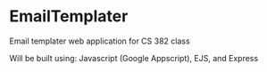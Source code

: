 # EmailTemplater
Email templater web application for CS 382 class


Will be built using: 
Javascript (Google Appscript),
EJS,
and Express 



